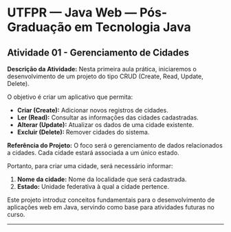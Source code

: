 # UTFPR — Java Web — Pós-Graduação em Tecnologia Java

## Atividade 01 - Gerenciamento de Cidades

**Descrição da Atividade:**
Nesta primeira aula prática, iniciaremos o desenvolvimento de um projeto do tipo CRUD (Create, Read, Update, Delete). 

O objetivo é criar um aplicativo que permita:
- **Criar (Create):** Adicionar novos registros de cidades.
- **Ler (Read):** Consultar as informações das cidades cadastradas.
- **Alterar (Update):** Atualizar os dados de uma cidade existente.
- **Excluir (Delete):** Remover cidades do sistema.

**Referência do Projeto:**
O foco será o gerenciamento de dados relacionados a cidades. Cada cidade estará associada a um único estado.

Portanto, para criar uma cidade, será necessário informar:
1. **Nome da cidade:** Nome da localidade que será cadastrada.
2. **Estado:** Unidade federativa à qual a cidade pertence.

Este projeto introduz conceitos fundamentais para o desenvolvimento de aplicações web em Java, servindo como base para atividades futuras no curso.

---
